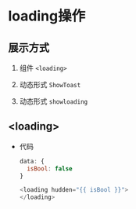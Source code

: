 # loading操作

## 展示方式

1.  组件 `<loading>`

2.  动态形式 `ShowToast`

3.  动态形式 `showloading`

## \<loading>

*   代码

    ```javascript
    data: {
      isBool: false
    }
    ```

    ```javascript
    <loading hudden="{{ isBool }}">
    </loading>
    ```
